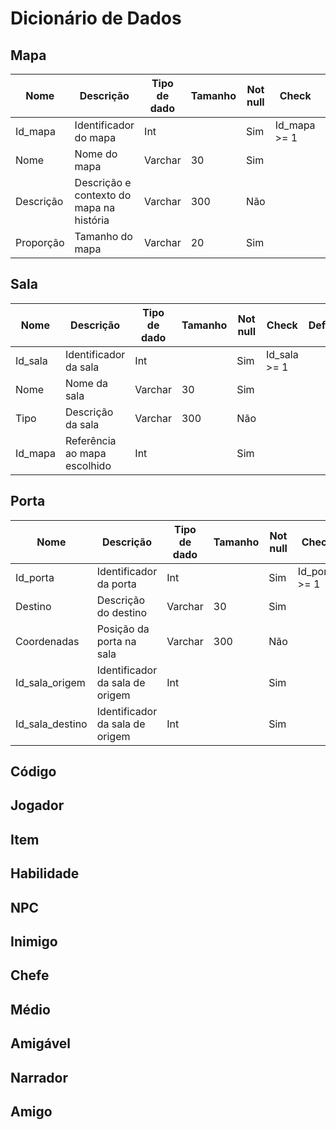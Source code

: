 
# Dicionário de Dados

## Mapa

| Nome      | Descrição                                | Tipo de dado | Tamanho | Not null | Check         | Default   | PK  | FK  |
|-----------|------------------------------------------|--------------|---------|----------|---------------|-----------|-----|-----|
| Id_mapa   | Identificador do mapa                    | Int          |         | Sim      | Id_mapa >= 1  |           | Sim | Não |
| Nome      | Nome do mapa                             | Varchar      |      30 | Sim      |               |           | Não | Não |
| Descrição | Descrição e contexto do mapa na história | Varchar      |     300 | Não      |               |           | Não | Não |
| Proporção | Tamanho do mapa                          | Varchar      |      20 | Sim      |               | 3 x 3 km² | Não | Não |

## Sala

| Nome    | Descrição                    | Tipo de dado | Tamanho | Not null | Check         | Default | PK  | FK  |
|---------|------------------------------|--------------|---------|----------|---------------|---------|-----|-----|
| Id_sala | Identificador da sala        | Int          |         | Sim      | Id_sala >= 1  |         | Sim | Não |
| Nome    | Nome da sala                 | Varchar      |      30 | Sim      |               |         | Não | Não |
| Tipo    | Descrição da sala            | Varchar      |     300 | Não      |               |         | Não | Não |
| Id_mapa | Referência ao mapa escolhido | Int          |         | Sim      |               |         | Não | Sim |

## Porta

| Nome            | Descrição                       | Tipo de dado | Tamanho | Not null | Check          | Default | PK  | FK  |
|-----------------|---------------------------------|--------------|---------|----------|----------------|---------|-----|-----|
| Id_porta        | Identificador da porta          | Int          |         | Sim      | Id_porta >= 1  |         | Sim | Não |
| Destino         | Descrição do destino            | Varchar      |      30 | Sim      |                |         | Não | Não |
| Coordenadas     | Posição da porta na sala        | Varchar      |     300 | Não      |                |         | Não | Não |
| Id_sala_origem  | Identificador da sala de origem | Int          |         | Sim      |                |         | Não | Sim |
| Id_sala_destino | Identificador da sala de origem | Int          |         | Sim      |                |         | Não | Sim |

## Código
## Jogador
## Item
## Habilidade
## NPC
## Inimigo
## Chefe
## Médio
## Amigável
## Narrador
## Amigo
